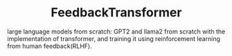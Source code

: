 <h1 align="center">FeedbackTransformer</h1>


large language models from scratch: GPT2 and llama2 from scratch with the implementation of transformer, and training it using reinforcement learning from human feedback(RLHF).
